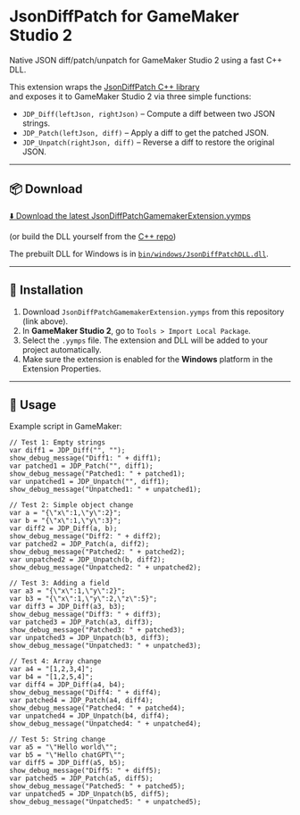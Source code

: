 # JsonDiffPatch for GameMaker Studio 2

Native JSON diff/patch/unpatch for GameMaker Studio 2 using a fast C++ DLL.

This extension wraps the [JsonDiffPatch C++ library](https://github.com/swompythesecond/jsondiffpatch-cpp)  
and exposes it to GameMaker Studio 2 via three simple functions:

- `JDP_Diff(leftJson, rightJson)` – Compute a diff between two JSON strings.
- `JDP_Patch(leftJson, diff)` – Apply a diff to get the patched JSON.
- `JDP_Unpatch(rightJson, diff)` – Reverse a diff to restore the original JSON.

---

## 📦 Download

[⬇️ Download the latest JsonDiffPatchGamemakerExtension.yymps](https://github.com/yourusername/jsondiffpatch-gamemaker/raw/main/JsonDiffPatchGamemakerExtension.yymps)

(or build the DLL yourself from the [C++ repo](https://github.com/swompythesecond/jsondiffpatch-cpp))

The prebuilt DLL for Windows is in [`bin/windows/JsonDiffPatchDLL.dll`](bin/windows/JsonDiffPatchDLL.dll).

---

## 🚀 Installation

1. Download `JsonDiffPatchGamemakerExtension.yymps` from this repository (link above).
2. In **GameMaker Studio 2**, go to `Tools > Import Local Package`.
3. Select the `.yymps` file. The extension and DLL will be added to your project automatically.
4. Make sure the extension is enabled for the **Windows** platform in the Extension Properties.

---

## 📝 Usage

Example script in GameMaker:

```gml
// Test 1: Empty strings
var diff1 = JDP_Diff("", "");
show_debug_message("Diff1: " + diff1);
var patched1 = JDP_Patch("", diff1);
show_debug_message("Patched1: " + patched1);
var unpatched1 = JDP_Unpatch("", diff1);
show_debug_message("Unpatched1: " + unpatched1);

// Test 2: Simple object change
var a = "{\"x\":1,\"y\":2}";
var b = "{\"x\":1,\"y\":3}";
var diff2 = JDP_Diff(a, b);
show_debug_message("Diff2: " + diff2);
var patched2 = JDP_Patch(a, diff2);
show_debug_message("Patched2: " + patched2);
var unpatched2 = JDP_Unpatch(b, diff2);
show_debug_message("Unpatched2: " + unpatched2);

// Test 3: Adding a field
var a3 = "{\"x\":1,\"y\":2}";
var b3 = "{\"x\":1,\"y\":2,\"z\":5}";
var diff3 = JDP_Diff(a3, b3);
show_debug_message("Diff3: " + diff3);
var patched3 = JDP_Patch(a3, diff3);
show_debug_message("Patched3: " + patched3);
var unpatched3 = JDP_Unpatch(b3, diff3);
show_debug_message("Unpatched3: " + unpatched3);

// Test 4: Array change
var a4 = "[1,2,3,4]";
var b4 = "[1,2,5,4]";
var diff4 = JDP_Diff(a4, b4);
show_debug_message("Diff4: " + diff4);
var patched4 = JDP_Patch(a4, diff4);
show_debug_message("Patched4: " + patched4);
var unpatched4 = JDP_Unpatch(b4, diff4);
show_debug_message("Unpatched4: " + unpatched4);

// Test 5: String change
var a5 = "\"Hello world\"";
var b5 = "\"Hello chatGPT\"";
var diff5 = JDP_Diff(a5, b5);
show_debug_message("Diff5: " + diff5);
var patched5 = JDP_Patch(a5, diff5);
show_debug_message("Patched5: " + patched5);
var unpatched5 = JDP_Unpatch(b5, diff5);
show_debug_message("Unpatched5: " + unpatched5);
